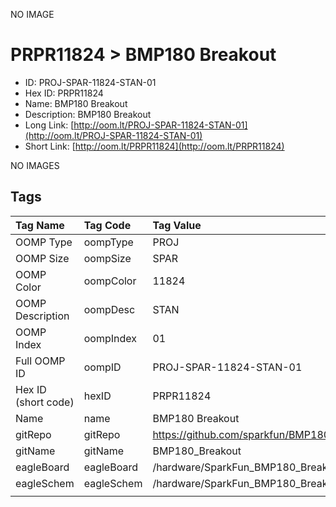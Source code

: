 


  
NO IMAGE  
# PRPR11824 > BMP180 Breakout

- ID: PROJ-SPAR-11824-STAN-01
- Hex ID: PRPR11824
- Name: BMP180 Breakout
- Description: BMP180 Breakout
- Long Link: [http://oom.lt/PROJ-SPAR-11824-STAN-01](http://oom.lt/PROJ-SPAR-11824-STAN-01)
- Short Link: [http://oom.lt/PRPR11824](http://oom.lt/PRPR11824)
  
NO IMAGES  
## Tags
  

|Tag Name|Tag Code|Tag Value|
| :--- | :--- | :--- |
|OOMP Type|oompType|PROJ|
|OOMP Size|oompSize|SPAR|
|OOMP Color|oompColor|11824|
|OOMP Description|oompDesc|STAN|
|OOMP Index|oompIndex|01|
|Full OOMP ID|oompID|PROJ-SPAR-11824-STAN-01|
|Hex ID (short code)|hexID|PRPR11824|
|Name|name|BMP180 Breakout|
|gitRepo|gitRepo|https://github.com/sparkfun/BMP180_Breakout|
|gitName|gitName|BMP180_Breakout|
|eagleBoard|eagleBoard|/hardware/SparkFun_BMP180_Breakout.brd|
|eagleSchem|eagleSchem|/hardware/SparkFun_BMP180_Breakout.sch|
||||
